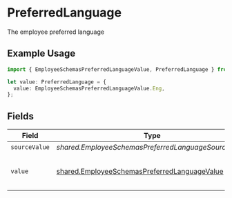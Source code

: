 # PreferredLanguage

The employee preferred language

## Example Usage

```typescript
import { EmployeeSchemasPreferredLanguageValue, PreferredLanguage } from "@stackone/stackone-client-ts/sdk/models/shared";

let value: PreferredLanguage = {
  value: EmployeeSchemasPreferredLanguageValue.Eng,
};
```

## Fields

| Field                                                                                                               | Type                                                                                                                | Required                                                                                                            | Description                                                                                                         | Example                                                                                                             |
| ------------------------------------------------------------------------------------------------------------------- | ------------------------------------------------------------------------------------------------------------------- | ------------------------------------------------------------------------------------------------------------------- | ------------------------------------------------------------------------------------------------------------------- | ------------------------------------------------------------------------------------------------------------------- |
| `sourceValue`                                                                                                       | *shared.EmployeeSchemasPreferredLanguageSourceValue*                                                                | :heavy_minus_sign:                                                                                                  | N/A                                                                                                                 |                                                                                                                     |
| `value`                                                                                                             | [shared.EmployeeSchemasPreferredLanguageValue](../../../sdk/models/shared/employeeschemaspreferredlanguagevalue.md) | :heavy_minus_sign:                                                                                                  | The ISO639-2 Code of the language                                                                                   | eng                                                                                                                 |